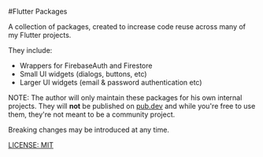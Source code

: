 #Flutter Packages

A collection of packages, created to increase code reuse across many of my Flutter projects.

They include:

- Wrappers for FirebaseAuth and Firestore
- Small UI widgets (dialogs, buttons, etc)
- Larger UI widgets (email & password authentication etc)

NOTE: The author will only maintain these packages for his own internal projects. They will **not** be published on [pub.dev](https://pub.dev) and while you're free to use them, they're not meant to be a community project.

Breaking changes may be introduced at any time.

[LICENSE: MIT](LICENSE)
